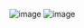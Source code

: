 ![image](https://github.com/AnnaEV1990/Docker/assets/154538679/e02cc446-edac-4199-8866-f319d3ea1af0)
![image](https://github.com/AnnaEV1990/Docker/assets/154538679/12e1d52b-db34-49ec-903a-b478ebf1e943)
